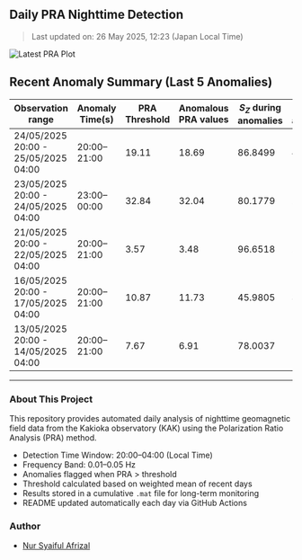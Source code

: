 ## Daily PRA Nighttime Detection

> Last updated on: 26 May 2025, 12:23 (Japan Local Time)

![Latest PRA Plot](INTERMAGNET_DOWNLOADS/figures/PRA_20250526.png)

## Recent Anomaly Summary (Last 5 Anomalies)

| Observation range | Anomaly Time(s) | PRA Threshold | Anomalous PRA values | $S_Z$ during anomalies | $S_G$ during anomalies | Remarks | Plot |
|-------------------|------------------|----------------|------------------------|------------------------|------------------------|---------|------|
| 24/05/2025 20:00 - 25/05/2025 04:00 | 20:00–21:00 | 19.11 | 18.69 | 86.8499 | 4.6474 | Unable to determine (No prior data) | ![📈](INTERMAGNET_DOWNLOADS/figures/PRA_20250525.png) |
| 23/05/2025 20:00 - 24/05/2025 04:00 | 23:00–00:00 | 32.84 | 32.04 | 80.1779 | 2.5021 | Anomaly due to drop in S_G | ![📈](INTERMAGNET_DOWNLOADS/figures/PRA_20250524.png) |
| 21/05/2025 20:00 - 22/05/2025 04:00 | 20:00–21:00 | 3.57 | 3.48 | 96.6518 | 27.7992 | Unable to determine (No prior data) | ![📈](INTERMAGNET_DOWNLOADS/figures/PRA_20250522.png) |
| 16/05/2025 20:00 - 17/05/2025 04:00 | 20:00–21:00 | 10.87 | 11.73 | 45.9805 | 3.9187 | Unable to determine (No prior data) | ![📈](INTERMAGNET_DOWNLOADS/figures/PRA_20250517.png) |
| 13/05/2025 20:00 - 14/05/2025 04:00 | 20:00–21:00 | 7.67 | 6.91 | 78.0037 | 11.2962 | No prior data | ![📈](INTERMAGNET_DOWNLOADS/figures/PRA_20250514.png) |

---
### About This Project
This repository provides automated daily analysis of nighttime geomagnetic field data
from the Kakioka observatory (KAK) using the Polarization Ratio Analysis (PRA) method.

- Detection Time Window: 20:00–04:00 (Local Time)
- Frequency Band: 0.01–0.05 Hz
- Anomalies flagged when PRA > threshold
- Threshold calculated based on weighted mean of recent days
- Results stored in a cumulative `.mat` file for long-term monitoring
- README updated automatically each day via GitHub Actions

### Author
- [Nur Syaiful Afrizal](https://github.com/syaifulafrizal)
